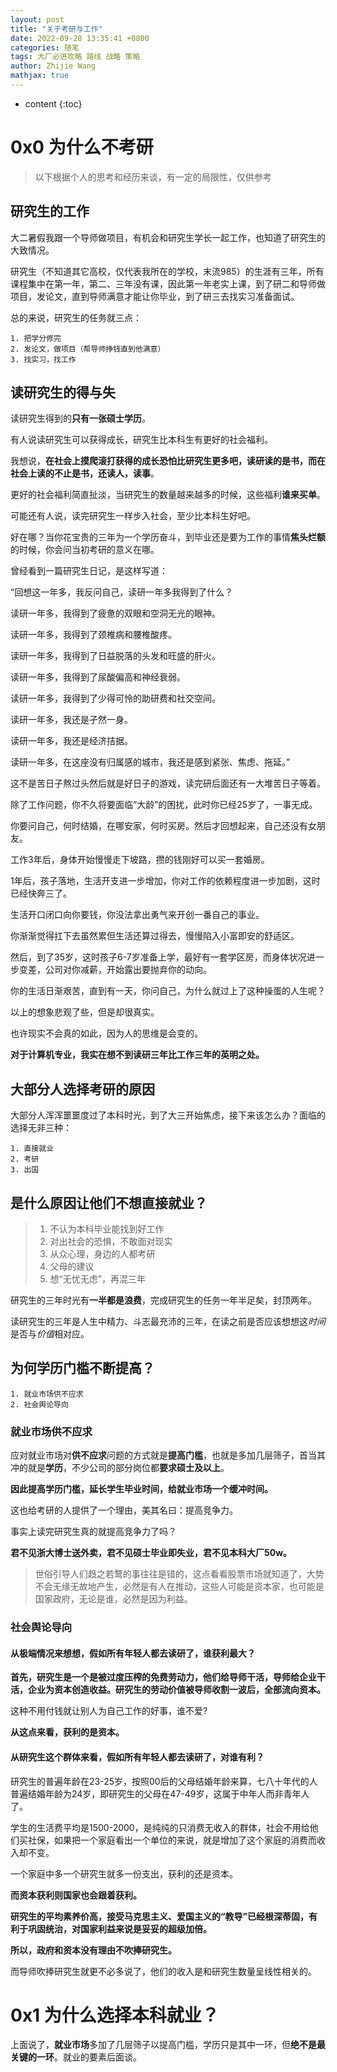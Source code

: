 ```yaml
---
layout: post
title: "关于考研与工作"
date: 2022-09-28 13:35:41 +0800
categories: 随笔
tags: 大厂必进攻略 路线 战略 策略
author: Zhijie Wang
mathjax: true
---
```


* content
{:toc}
# 0x0 为什么不考研
> 以下根据个人的思考和经历来谈，有一定的局限性，仅供参考



## 研究生的工作
大二暑假我跟一个导师做项目，有机会和研究生学长一起工作，也知道了研究生的大致情况。

研究生（不知道其它高校，仅代表我所在的学校，末流985）的生涯有三年，所有课程集中在第一年，第二、三年没有课，因此第一年老实上课，到了研二和导师做项目，发论文，直到导师满意才能让你毕业，到了研三去找实习准备面试。

总的来说，研究生的任务就三点：
```
1. 把学分修完
2. 发论文，做项目（帮导师挣钱直到他满意）
3. 找实习，找工作
```
## 读研究生的得与失
读研究生得到的**只有一张硕士学历**。

有人说读研究生可以获得成长，研究生比本科生有更好的社会福利。

我想说，**在社会上摸爬滚打获得的成长恐怕比研究生更多吧，读研读的是书，而在社会上读的不止是书，还读人，读事**。

更好的社会福利简直扯淡，当研究生的数量越来越多的时候，这些福利**谁来买单**。

可能还有人说，读完研究生一样步入社会，至少比本科生好吧。

好在哪？当你花宝贵的三年为一个学历奋斗，到毕业还是要为工作的事情**焦头烂额**的时候，你会问当初考研的意义在哪。

曾经看到一篇研究生日记，是这样写道：

“回想这一年多，我反问自己，读研一年多我得到了什么？

读研一年多，我得到了疲惫的双眼和空洞无光的眼神。

读研一年多，我得到了颈椎病和腰椎酸疼。

读研一年多，我得到了日益脱落的头发和旺盛的肝火。

读研一年多，我得到了尿酸偏高和神经衰弱。

读研一年多，我得到了少得可怜的助研费和社交空间。

读研一年多，我还是孑然一身。

读研一年多，我还是经济拮据。

读研一年多，在这座没有归属感的城市，我还是感到紧张、焦虑、拖延。”

这不是苦日子熬过头然后就是好日子的游戏，读完研后面还有一大堆苦日子等着。

除了工作问题，你不久将要面临“大龄”的困扰，此时你已经25岁了，一事无成。

你要问自己，何时结婚，在哪安家，何时买房。然后才回想起来，自己还没有女朋友。

工作3年后，身体开始慢慢走下坡路，攒的钱刚好可以买一套婚房。

1年后，孩子落地，生活开支进一步增加，你对工作的依赖程度进一步加剧，这时已经快奔三了。

生活开口闭口向你要钱，你没法拿出勇气来开创一番自己的事业。

你渐渐觉得扛下去虽然累但生活还算过得去，慢慢陷入小富即安的舒适区。

然后，到了35岁，这时孩子6-7岁准备上学，最好有一套学区房，而身体状况进一步变差，公司对你减薪，开始露出要抛弃你的动向。

你的生活日渐艰苦，直到有一天，你问自己，为什么就过上了这种操蛋的人生呢？

以上的想象悲观了些，但是却很真实。

也许现实不会真的如此，因为人的思维是会变的。

**对于计算机专业，我实在想不到读研三年比工作三年的英明之处。**





## 大部分人选择考研的原因

大部分人浑浑噩噩度过了本科时光，到了大三开始焦虑，接下来该怎么办？面临的选择无非三种：
```
1. 直接就业
2. 考研
3. 出国
```


## 是什么原因让他们不想直接就业？


> 1. 不认为本科毕业能找到好工作
> 2. 对出社会的恐惧，不敢面对现实
> 3. 从众心理，身边的人都考研
> 4. 父母的建议
> 5. 想“无忧无虑”，再混三年

研究生的三年时光有**一半都是浪费**，完成研究生的任务一年半足矣，封顶两年。

读研究生的三年是人生中精力、斗志最充沛的三年，在读之前是否应该想想这*时间*是否与*价值*相对应。

## 为何学历门槛不断提高？
```
1. 就业市场供不应求
2. 社会舆论导向
```

### 就业市场供不应求
应对就业市场对**供不应求**问题的方式就是**提高门槛**，也就是多加几层筛子，首当其冲的就是**学历**，不少公司的部分岗位都**要求硕士及以上**。

**因此提高学历门槛，延长学生毕业时间，给就业市场一个缓冲时间。**

这也给考研的人提供了一个理由，美其名曰：提高竞争力。

事实上读完研究生真的就提高竞争力了吗？

**君不见浙大博士送外卖，君不见硕士毕业即失业，君不见本科大厂50w。**

> 世俗引导人们趋之若鹜的事往往是错的，这点看看股票市场就知道了，大势不会无缘无故地产生，必然是有人在推动，这些人可能是资本家，也可能是国家政府，无论是谁，必然是因为利益。

### 社会舆论导向
#### 从极端情况来想想，假如所有年轻人都去读研了，谁获利最大？


 **首先，研究生是一个是被过度压榨的免费劳动力，他们给导师干活，导师给企业干活，企业为资本创造收益。研究生的劳动价值被导师收割一波后，全部流向资本。**

 这种不用付钱就让别人为自己工作的好事，谁不爱?

 **从这点来看，获利的是资本。**

#### 从研究生这个群体来看，假如所有年轻人都去读研了，对谁有利？
研究生的普遍年龄在23-25岁，按照00后的父母结婚年龄来算，七八十年代的人普遍结婚年龄为24岁，即研究生的父母在47-49岁，这属于中年人而非青年人了。

学生的生活费平均是1500-2000，是纯纯的只消费无收入的群体，社会不用给他们买社保，如果把一个家庭看出一个单位的来说，就是增加了这个家庭的消费而收入却不变。

一个家庭中多一个研究生就多一份支出，获利的还是资本。

**而资本获利则国家也会跟着获利。**

**研究生的平均素养价高，接受马克思主义、爱国主义的“教导”已经根深蒂固，有利于巩固统治，对国家利益来说是妥妥的超级加倍。**

**所以，政府和资本没有理由不吹捧研究生。**

而导师吹捧研究生就更不必多说了，他们的收入是和研究生数量呈线性相关的。



# 0x1 为什么选择本科就业？
上面说了，**就业市场**多加了几层筛子以提高门槛，学历只是其中一环，但**绝不是最关键的一环**。就业的要素后面谈。
